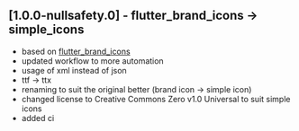 ## [1.0.0-nullsafety.0] - flutter_brand_icons -> simple_icons
- based on [flutter_brand_icons](https://github.com/NikSWE/flutter_brand_icons)
- updated workflow to more automation
- usage of xml instead of json
- ttf -> ttx
- renaming to suit the original better (brand icon -> simple icon)
- changed license to Creative Commons Zero v1.0 Universal to suit simple icons
- added ci